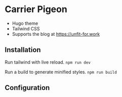 # Carrier Pigeon

* Hugo theme
* Tailwind CSS
* Supports the blog at https://unfit-for.work

## Installation

Run tailwind with live reload.
`npm run dev`

Run a build to generate minified styles.
`npm run build`

## Configuration
